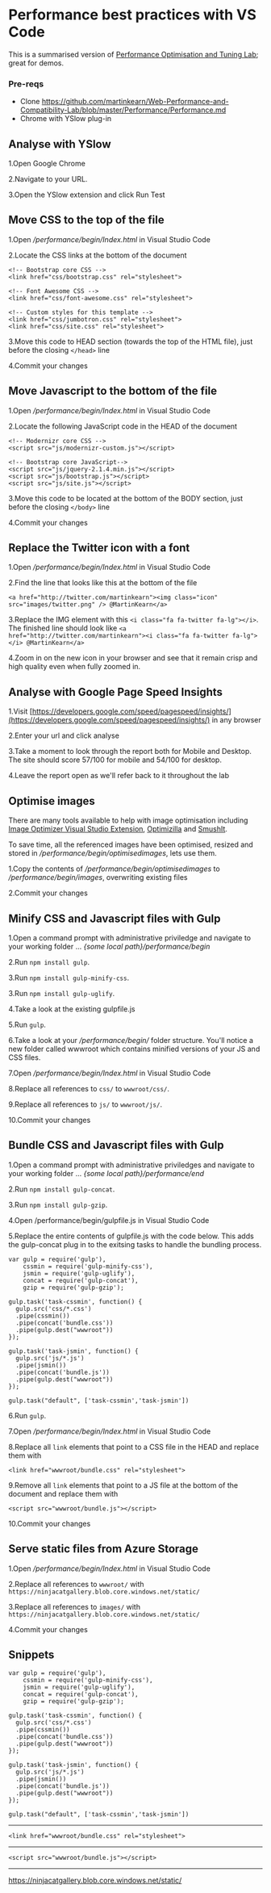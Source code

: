 
# Performance best practices with VS Code
This is a summarised version of [Performance Optimisation and Tuning Lab](https://github.com/martinkearn/Web-Performance-and-Compatibility-Lab/blob/master/Performance/Performance.md); great for demos.

### Pre-reqs
* Clone https://github.com/martinkearn/Web-Performance-and-Compatibility-Lab/blob/master/Performance/Performance.md
* Chrome with YSlow plug-in

## Analyse with YSlow
1.Open Google Chrome

2.Navigate to your URL.

3.Open the YSlow extension and click Run Test

## Move CSS to the top of the file
1.Open _/performance/begin/Index.html_ in Visual Studio Code

2.Locate the CSS links at the bottom of the document

```
<!-- Bootstrap core CSS -->
<link href="css/bootstrap.css" rel="stylesheet">

<!-- Font Awesome CSS -->
<link href="css/font-awesome.css" rel="stylesheet">

<!-- Custom styles for this template -->
<link href="css/jumbotron.css" rel="stylesheet">
<link href="css/site.css" rel="stylesheet">
```  
3.Move this code to HEAD section (towards the top of the HTML file), just before the closing `</head>` line

4.Commit your changes

## Move Javascript to the bottom of the file
1.Open _/performance/begin/Index.html_ in Visual Studio Code

2.Locate the following JavaScript code in the HEAD of the document

```
<!-- Modernizr core CSS -->
<script src="js/modernizr-custom.js"></script>

<!-- Bootstrap core JavaScript-->
<script src="js/jquery-2.1.4.min.js"></script>
<script src="js/bootstrap.js"></script>
<script src="js/site.js"></script>
``` 
3.Move this code to be located at the bottom of the BODY section, just before the closing `</body>` line 

4.Commit your changes

## Replace the Twitter icon with a font
1.Open _/performance/begin/Index.html_ in Visual Studio Code

2.Find the line that looks like this at the bottom of the file

```
<a href="http://twitter.com/martinkearn"><img class="icon" src="images/twitter.png" /> @MartinKearn</a>
```

3.Replace the IMG element with this `<i class="fa fa-twitter fa-lg"></i>`. The finished line should look like ```<a href="http://twitter.com/martinkearn"><i class="fa fa-twitter fa-lg"></i> @MartinKearn</a>```

4.Zoom in on the new icon in your browser and see that it remain crisp and high quality even when fully zoomed in.

## Analyse with Google Page Speed Insights
1.Visit [https://developers.google.com/speed/pagespeed/insights/](https://developers.google.com/speed/pagespeed/insights/) in any browser

2.Enter your url and click analyse

3.Take a moment to look through the report both for Mobile and Desktop. The site should score 57/100 for mobile and 54/100 for desktop.

4.Leave the report open as we'll refer back to it throughout the lab

## Optimise images
There are many tools available to help with image optimisation including [Image Optimizer Visual Studio Extension](https://visualstudiogallery.msdn.microsoft.com/a56eddd3-d79b-48ac-8c8f-2db06ade77c3/), [Optimizilla](http://optimizilla.com/) and [SmushIt](http://imgopt.com/).

To save time, all the referenced images have been optimised, resized and stored in _/performance/begin/optimisedimages_, lets use them.

1.Copy the contents of _/performance/begin/optimisedimages_ to _/performance/begin/images_, overwriting existing files

2.Commit your changes

## Minify CSS and Javascript files with Gulp
1.Open a command prompt with administrative priviledge and navigate to your working folder ... _{some local path}/performance/begin_

2.Run `npm install gulp`.

3.Run `npm install gulp-minify-css`.

3.Run `npm install gulp-uglify`.

4.Take a look at the existing gulpfile.js

5.Run `gulp`.

6.Take a look at your _/performance/begin/_ folder structure. You'll notice a new folder called wwwroot which contains minified versions of your JS and CSS files.

7.Open _/performance/begin/Index.html_ in Visual Studio Code

8.Replace all references to `css/` to `wwwroot/css/`.

9.Replace all references to `js/` to `wwwroot/js/`.

10.Commit your changes

## Bundle CSS and Javascript files with Gulp
1.Open a command prompt with administrative priviledges and navigate to your working folder ... _{some local path}/performance/end_

2.Run `npm install gulp-concat`.

3.Run `npm install gulp-gzip`.

4.Open /performance/begin/gulpfile.js in Visual Studio Code

5.Replace the entire contents of gulpfile.js with the code below. This adds the gulp-concat plug in to the exitsing tasks to handle the bundling process.

```
var gulp = require('gulp'),
    cssmin = require('gulp-minify-css'),
	jsmin = require('gulp-uglify'),
    concat = require('gulp-concat'),
    gzip = require('gulp-gzip');

gulp.task('task-cssmin', function() {
  gulp.src('css/*.css')
  .pipe(cssmin())
  .pipe(concat('bundle.css'))
  .pipe(gulp.dest("wwwroot"))
});

gulp.task('task-jsmin', function() {
  gulp.src('js/*.js')
  .pipe(jsmin())
  .pipe(concat('bundle.js')) 
  .pipe(gulp.dest("wwwroot"))
});

gulp.task("default", ['task-cssmin','task-jsmin'])
```

6.Run `gulp`.

7.Open _/performance/begin/Index.html_ in Visual Studio Code

8.Replace all `link` elements that point to a CSS file in the HEAD and replace them with 
```
<link href="wwwroot/bundle.css" rel="stylesheet">
```

9.Remove all `link` elements that point to a JS file at the bottom of the document and replace them with 
```
<script src="wwwroot/bundle.js"></script>
```

10.Commit your changes

## Serve static files from Azure Storage
1.Open _/performance/begin/Index.html_ in Visual Studio Code

2.Replace all references to `wwwroot/` with `https://ninjacatgallery.blob.core.windows.net/static/`

3.Replace all references to `images/` with `https://ninjacatgallery.blob.core.windows.net/static/`

4.Commit your changes

## Snippets
```
var gulp = require('gulp'),
    cssmin = require('gulp-minify-css'),
	jsmin = require('gulp-uglify'),
    concat = require('gulp-concat'),
    gzip = require('gulp-gzip');

gulp.task('task-cssmin', function() {
  gulp.src('css/*.css')
  .pipe(cssmin())
  .pipe(concat('bundle.css'))
  .pipe(gulp.dest("wwwroot"))
});

gulp.task('task-jsmin', function() {
  gulp.src('js/*.js')
  .pipe(jsmin())
  .pipe(concat('bundle.js')) 
  .pipe(gulp.dest("wwwroot"))
});

gulp.task("default", ['task-cssmin','task-jsmin'])
```

***

```<link href="wwwroot/bundle.css" rel="stylesheet">```

***

```<script src="wwwroot/bundle.js"></script>```

***

https://ninjacatgallery.blob.core.windows.net/static/